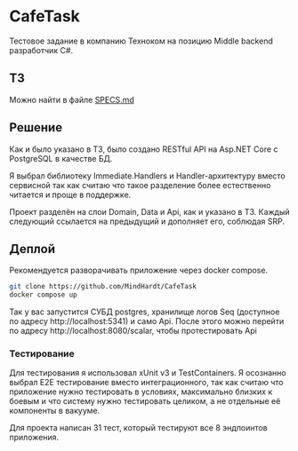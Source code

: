 # CafeTask
Тестовое задание в компанию Техноком на позицию Middle backend разработчик С#.

## ТЗ
Можно найти в файле [SPECS.md](SPECS.md)

## Решение

Как и было указано в ТЗ, было создано RESTful API на Asp.NET Core с PostgreSQL в качестве БД.

Я выбрал библиотеку Immediate.Handlers и Handler-архитектуру вместо сервисной так как считаю что такое разделение более естественно читается и проще в поддержке.

Проект разделён на слои Domain, Data и Api, как и указано в ТЗ. Каждый следующий ссылается на предыдущий и дополняет его, соблюдая SRP.

## Деплой

Рекомендуется разворачивать приложение через docker compose.

```bash
git clone https://github.com/MindHardt/CafeTask
docker compose up
```

Так у вас запустится СУБД postgres, хранилище логов Seq (доступное по адресу http://localhost:5341) и само Api.
После этого можно перейти по адресу http://localhost:8080/scalar, чтобы протестировать Api

### Тестирование

Для тестирования я использовал xUnit v3 и TestContainers. Я осознанно выбрал E2E тестирование вместо интеграционного, 
так как считаю что приложение нужно тестировать в условиях, максимально близких к боевым и что систему нужно тестировать 
целиком, а не отдельные её компоненты в вакууме.

Для проекта написан 31 тест, который тестируют все 8 эндпоинтов приложения.